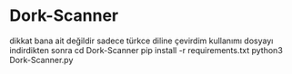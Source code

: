 # Dork-Scanner
dikkat bana ait değildir sadece türkce diline çevirdim 
kullanımı 
dosyayı indirdikten sonra
cd Dork-Scanner
pip install -r requirements.txt
python3 Dork-Scanner.py
